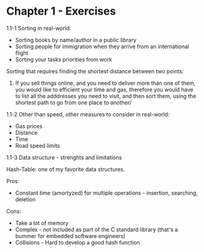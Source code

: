 # Chapter 1 - Exercises

1.1-1 Sorting in real-world: 

* Sorting books by name/author in a public library
*  Sorting people for immigration when they arrive from an international flight
* Sorting your tasks priorities from work

Sorting that requires finding the shortest distance between two points:

1) If you sell things online, and you need to deliver more than one of them,
you would like to efficient your time and gas, therefore you would have to
list all the adddresses you need to visit, and then sort them, using the shortest
path to go from one place to another/

1.1-2 Other than speed, other measures to consider in real-world:

* Gas prices
* Distance
* Time
* Road speed limits

1.1-3 Data structure - strenghts and limitations

Hash-Table: one of my favorite data structures.

Pros:

* Constant time (amortyzed) for multiple operations - insertion, searching, deletion

Cons:

* Take a lot of memory
* Complex - not included as part of the C standard library (that's a bummer for embedded software
engineers)
* Collisions - Hard to develop a good hash function
